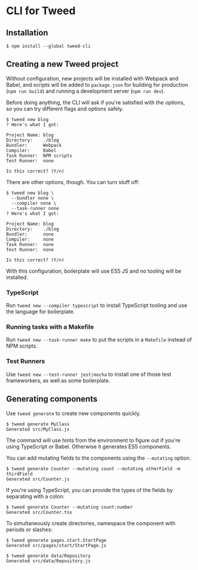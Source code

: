 # CLI for Tweed

## Installation

```shell
$ npm install --global tweed-cli
```

## Creating a new Tweed project
Without configuration, new projects will be installed with Webpack and Babel, and scripts
will be added to `package.json` for building for production (`npm run build`) and running
a development server (`npm run dev`).

Before doing anything, the CLI will ask if you're satisfied with the options, so you can
try different flags and options safely.

```shell
$ tweed new blog
? Here's what I got:

Project Name: blog
Directory:    ./blog
Bundler:      Webpack
Compiler:     Babel
Task Runner:  NPM scripts
Test Runner:  none

Is this correct? (Y/n)
```

There are other options, though. You can turn stuff off:

```shell
$ tweed new blog \
  --bundler none \
  --compiler none \
  --task-runner none
? Here's what I got:

Project Name: blog
Directory:    ./blog
Bundler:      none
Compiler:     none
Task Runner:  none
Test Runner:  none

Is this correct? (Y/n)
```

With this configuration, boilerplate will use ES5 JS and no tooling will be installed.

### TypeScript
Run `tweed new --compiler typescript` to install TypeScript tooling and use the language
for boilerplate.

### Running tasks with a Makefile
Run `tweed new --task-runner make` to put the scripts in a `Makefile` instead of NPM
scripts.

### Test Runners
Use `tweed new --test-runner jest|mocha` to install one of those test frameworkers, as
well as some boilerplate.

## Generating components
Use `tweed generate` to create new components quickly.

```shell
$ tweed generate MyClass
Generated src/MyClass.js
```

The command will use hints from the environment to figure out if you're using TypeScript
or Babel. Otherwise it generates ES5 components.

You can add mutating fields to the components using the `--mutating` option.

```shell
$ tweed generate Counter --mutating count --mutating otherField -m thirdField
Generated src/Counter.js
```

If you're using TypeScript, you can provide the types of the fields by separating with a
colon:

```shell
$ tweed generate Counter --mutating count:number
Generated src/Counter.tsx
```

To simultaneously create directories, namespace the component with periods or slashes:

```shell
$ tweed generate pages.start.StartPage
Generated src/pages/start/StartPage.js

$ tweed generate data/Repository
Generated src/data/Repository.js
```
